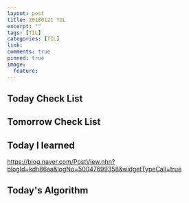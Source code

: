 ```yaml
---
layout: post
title: 20180121 TIL
excerpt: ""
tags: [TIL]
categories: [TIL]
link:
comments: true
pinned: true
image:
  feature:
---
```


## Today Check List



## Tomorrow Check List



## Today I learned

https://blog.naver.com/PostView.nhn?blogId=kdh86aa&logNo=50047699358&widgetTypeCall=true

## Today's Algorithm

